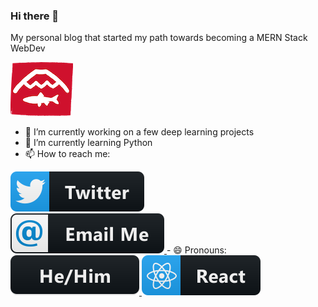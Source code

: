 ### Hi there 👋
My personal blog that started my path towards becoming a MERN Stack WebDev

  <a href="http://www.fallfishtenkara.com">
   <img src="icons/FfT-logo-small .png" alt="Fallfish Tenkara Logo" style="vertical-align:top margin:6px 4px">
 </a>

- 🔭 I’m currently working on a few deep learning projects
- 🌱 I’m currently learning Python
- 📫 How to reach me:
<a href="https://twitter.com/Isaac_Tait_83">
  <img src="icons/twitter.svg" alt="twitter badge" style="vertical-align:top margin:6px 4px">
</a> 
<br />
<a href=#>
  <img src="icons/email_me.svg" alt="email me badge" style="vertical-align:top margin:6px 4px">
</a> 
- 😄 Pronouns: 
<a href=#>
  <img src="icons/hehim.svg" alt="he/him badge" style="vertical-align:top margin:6px 4px">
</a>  

 <a href="https://www.mountaintopcoding.com">
    <img src="icons/react.svg" alt="react badge" style="vertical-align:top margin:6px 4px">
 </a>  
